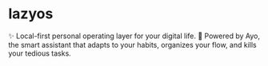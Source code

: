 # lazyos
✨ Local-first personal operating layer for your digital life. 🧠 Powered by Ayo, the smart assistant that adapts to your habits, organizes your flow, and kills your tedious tasks.
